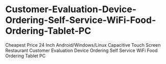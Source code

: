 # Customer-Evaluation-Device-Ordering-Self-Service-WiFi-Food-Ordering-Tablet-PC
Cheapest Price 24 Inch Android/Windows/Linux Capacitive Touch Screen Restaurant Customer Evaluation Device Ordering Self Service WiFi Food Ordering Tablet PC
